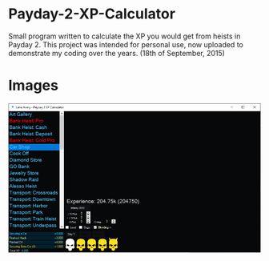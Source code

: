 # Payday-2-XP-Calculator
Small program written to calculate the XP you would get from heists in Payday 2. This project was intended for personal use, now uploaded to demonstrate my coding over the years. (18th of September, 2015)

# Images
![Car Shop Heist](https://github.com/MemeGoddess/Payday-2-XP-Calculator/blob/main/Images/Example.png?raw=true)
